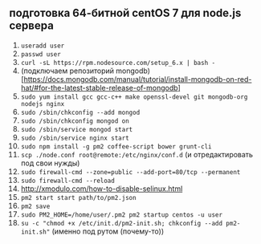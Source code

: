 ## подготовка 64-битной centOS 7 для node.js сервера

1. `useradd user`
2. `passwd user`
4. `curl -sL https://rpm.nodesource.com/setup_6.x | bash -`
5. (подключаем репозиторий mongodb)[https://docs.mongodb.com/manual/tutorial/install-mongodb-on-red-hat/#for-the-latest-stable-release-of-mongodb]
7. `sudo yum install gcc gcc-c++ make openssl-devel git mongodb-org nodejs nginx`
8. `sudo /sbin/chkconfig --add mongod`
9. `sudo /sbin/chkconfig mongod on`
10. `sudo /sbin/service mongod start`
13. `sudo /sbin/service nginx start`
16. `sudo npm install -g pm2 coffee-script bower grunt-cli`
17. `scp ./node.conf root@remote:/etc/nginx/conf.d` (и отредактировать под свои нужды)
19. `sudo firewall-cmd --zone=public --add-port=80/tcp --permanent`
20. `sudo firewall-cmd --reload`
21. http://xmodulo.com/how-to-disable-selinux.html
22. `pm2 start start path/to/pm2.json`
23. `pm2 save`
24. `sudo PM2_HOME=/home/user/.pm2 pm2 startup centos -u user`
25. `su -c "chmod +x /etc/init.d/pm2-init.sh; chkconfig --add pm2-init.sh"` (именно под рутом (почему-то))
